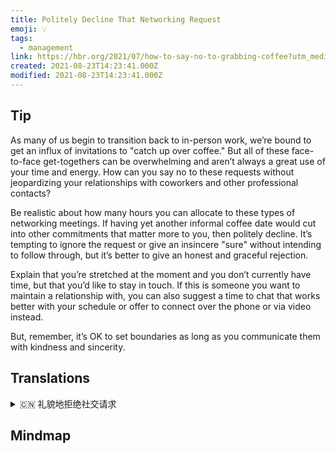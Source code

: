 ```yaml
---
title: Politely Decline That Networking Request
emoji: 💡
tags:
  - management
link: https://hbr.org/2021/07/how-to-say-no-to-grabbing-coffee?utm_medium=email&utm_source=newsletter_daily&utm_campaign=mtod_notactsubs
created: 2021-08-23T14:23:41.000Z
modified: 2021-08-23T14:23:41.000Z
---
```


## Tip

As many of us begin to transition back to in-person work, we’re bound to get an influx of invitations to "catch up over coffee." But all of these face-to-face get-togethers can be overwhelming and aren’t always a great use of your time and energy. How can you say no to these requests without jeopardizing your relationships with coworkers and other professional contacts?

Be realistic about how many hours you can allocate to these types of networking meetings. If having yet another informal coffee date would cut into other commitments that matter more to you, then politely decline. It’s tempting to ignore the request or give an insincere "sure" without intending to follow through, but it’s better to give an honest and graceful rejection.

Explain that you’re stretched at the moment and you don’t currently have time, but that you’d like to stay in touch. If this is someone you want to maintain a relationship with, you can also suggest a time to chat that works better with your schedule or offer to connect over the phone or via video instead.

But, remember, it’s OK to set boundaries as long as you communicate them with kindness and sincerity.

## Translations

<details>
   <summary>🇨🇳 礼貌地拒绝社交请求</summary>

当我们中的许多人开始过渡到面对面的工作时，我们一定会收到大量的邀请去“喝杯咖啡”。 但是所有这些面对面的聚会可能会让人不知所措，而且并不总是能充分利用你的时间和精力。 你怎么能拒绝这些要求而不损害你与同事和其他专业人士的关系？

对于你可以分配给这类社交会议的时间要现实一些。如果再约一次非正式的咖啡会打断你其他更重要的事情，那么礼貌地拒绝吧。忽略对方的要求或给出一个不真诚的“肯定”，而又不想坚持到底是很诱人的，但最好给出一个诚实而优雅的拒绝。

向对方解释你现在很忙，没有时间，但是你想和他们保持联系。如果对方是你想要维持关系的人，你也可以建议一个更适合你日程安排的聊天时间，或者通过电话或视频来代替。

但是，记住，只要你用善意和真诚沟通，就可以设定界限。

</details>

## Mindmap
